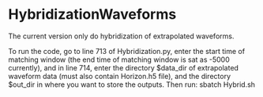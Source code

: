 # HybridizationWaveforms

The current version only do hybridization of extrapolated waveforms.

To run the code, go to line 713 of Hybridization.py, enter the start time of matching window (the end time of matching window is sat as -5000 currently), and in line 714, enter the directory $data_dir of extrapolated waveform data (must also contain Horizon.h5 file), and the directory $out_dir in where you want to store the outputs. Then run: sbatch Hybrid.sh
